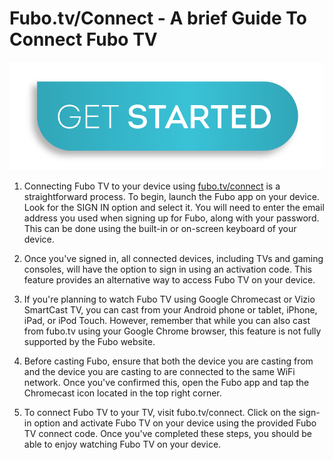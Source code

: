 # Fubo.tv/Connect - A brief Guide To Connect Fubo TV

![[Fubo.tv Connect](https://fuboconnectv.com/)](get-started.png)

1. Connecting Fubo TV to your device using [fubo.tv/connect](https://fuboconnectv.com) is a straightforward process. To begin, launch the Fubo app on your device. Look for the SIGN IN option and select it. You will need to enter the email address you used when signing up for Fubo, along with your password. This can be done using the built-in or on-screen keyboard of your device.

2. Once you've signed in, all connected devices, including TVs and gaming consoles, will have the option to sign in using an activation code. This feature provides an alternative way to access Fubo TV on your device.

3. If you're planning to watch Fubo TV using Google Chromecast or Vizio SmartCast TV, you can cast from your Android phone or tablet, iPhone, iPad, or iPod Touch. However, remember that while you can also cast from fubo.tv using your Google Chrome browser, this feature is not fully supported by the Fubo website.

4. Before casting Fubo, ensure that both the device you are casting from and the device you are casting to are connected to the same WiFi network. Once you've confirmed this, open the Fubo app and tap the Chromecast icon located in the top right corner.

5. To connect Fubo TV to your TV, visit fubo.tv/connect. Click on the sign-in option and activate Fubo TV on your device using the provided Fubo TV connect code. Once you've completed these steps, you should be able to enjoy watching Fubo TV on your device.
